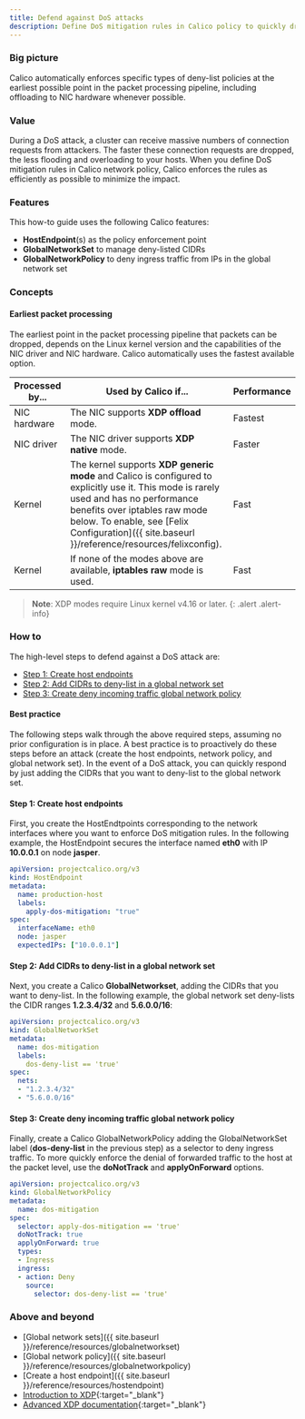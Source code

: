 ```yaml
---
title: Defend against DoS attacks
description: Define DoS mitigation rules in Calico policy to quickly drop connections when under attack. Learn how rules use eBPF and XDP, including hardware offload when available.
---
```


### Big picture 

Calico automatically enforces specific types of deny-list policies at the earliest possible point in the packet processing pipeline, including offloading to NIC hardware whenever possible.

### Value

During a DoS attack, a cluster can receive massive numbers of connection requests from attackers. The faster these connection requests are dropped, the less flooding and overloading to your hosts. When you define DoS mitigation rules in Calico network policy, Calico enforces the rules as efficiently as possible to minimize the impact.

### Features

This how-to guide uses the following Calico features:
- **HostEndpoint**(s) as the policy enforcement point
- **GlobalNetworkSet** to manage deny-listed CIDRs
- **GlobalNetworkPolicy** to deny ingress traffic from IPs in the global network set

### Concepts

#### Earliest packet processing

The earliest point in the packet processing pipeline that packets can be dropped, depends on the Linux kernel version and the capabilities of the NIC driver and NIC hardware. Calico automatically uses the fastest available option.

| Processed by... | Used by Calico if...                                         | Performance |
| --------------- | ------------------------------------------------------------ | ----------- |
| NIC hardware    | The NIC supports **XDP offload** mode.                       | Fastest     |
| NIC driver      | The NIC driver supports **XDP native** mode.                 | Faster      |
| Kernel          | The kernel supports **XDP generic mode** and Calico is configured to explicitly use it. This mode is rarely used and has no performance benefits over iptables raw mode below. To enable, see [Felix Configuration]({{ site.baseurl }}/reference/resources/felixconfig).   | Fast        |
| Kernel          | If none of the modes above are available, **iptables raw** mode is used. | Fast        |

>**Note**: XDP modes require Linux kernel v4.16 or later.
{: .alert .alert-info}

### How to

The high-level steps to defend against a DoS attack are:

- [Step 1: Create host endpoints](#step-1-create-host-endpoints)
- [Step 2: Add CIDRs to deny-list in a global network set](#step-2-add-cidrs-to-deny-list-in-a-global-network-set)
- [Step 3: Create deny incoming traffic global network policy](#step-3-create-deny-incoming-traffic-global-network-policy)

#### Best practice

The following steps walk through the above required steps, assuming no prior configuration is in place. A best practice is to proactively do these steps before an attack (create the host endpoints, network policy, and global network set). In the event of a DoS attack, you can quickly respond by just adding the CIDRs that you want to deny-list to the global network set.

#### Step 1: Create host endpoints

First, you create the HostEndtpoints corresponding to the network interfaces where you want to enforce DoS mitigation rules. In the following example, the HostEndpoint secures the interface named **eth0** with IP **10.0.0.1** on node **jasper**.

```yaml
apiVersion: projectcalico.org/v3
kind: HostEndpoint
metadata:
  name: production-host
  labels:
    apply-dos-mitigation: "true"
spec:
  interfaceName: eth0
  node: jasper
  expectedIPs: ["10.0.0.1"]
```

#### Step 2: Add CIDRs to deny-list in a global network set

Next, you create a Calico **GlobalNetworkset**, adding the CIDRs that you want to deny-list. In the following example, the global network set deny-lists the CIDR ranges **1.2.3.4/32** and **5.6.0.0/16**:

```yaml
apiVersion: projectcalico.org/v3
kind: GlobalNetworkSet
metadata:
  name: dos-mitigation
  labels:
    dos-deny-list == 'true'
spec:
  nets:
  - "1.2.3.4/32"
  - "5.6.0.0/16"
```

#### Step 3: Create deny incoming traffic global network policy 

Finally, create a Calico GlobalNetworkPolicy adding the GlobalNetworkSet label (**dos-deny-list** in the previous step) as a selector to deny ingress traffic. To more quickly enforce the denial of forwarded traffic to the host at the packet level, use the **doNotTrack** and **applyOnForward** options.

```yaml
apiVersion: projectcalico.org/v3
kind: GlobalNetworkPolicy
metadata:
  name: dos-mitigation
spec:
  selector: apply-dos-mitigation == 'true'
  doNotTrack: true
  applyOnForward: true
  types:
  - Ingress
  ingress:
  - action: Deny
    source:
      selector: dos-deny-list == 'true'
```

### Above and beyond

- [Global network sets]({{ site.baseurl }}/reference/resources/globalnetworkset)
- [Global network policy]({{ site.baseurl }}/reference/resources/globalnetworkpolicy)
- [Create a host endpoint]({{ site.baseurl }}/reference/resources/hostendpoint)
- [Introduction to XDP](https://www.iovisor.org/technology/xdp){:target="_blank"}
- [Advanced XDP documentation](https://prototype-kernel.readthedocs.io/en/latest/networking/XDP/index.html){:target="_blank"}
